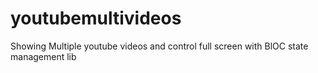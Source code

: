 # youtubemultivideos

Showing Multiple youtube videos and control full screen with BlOC state management lib
